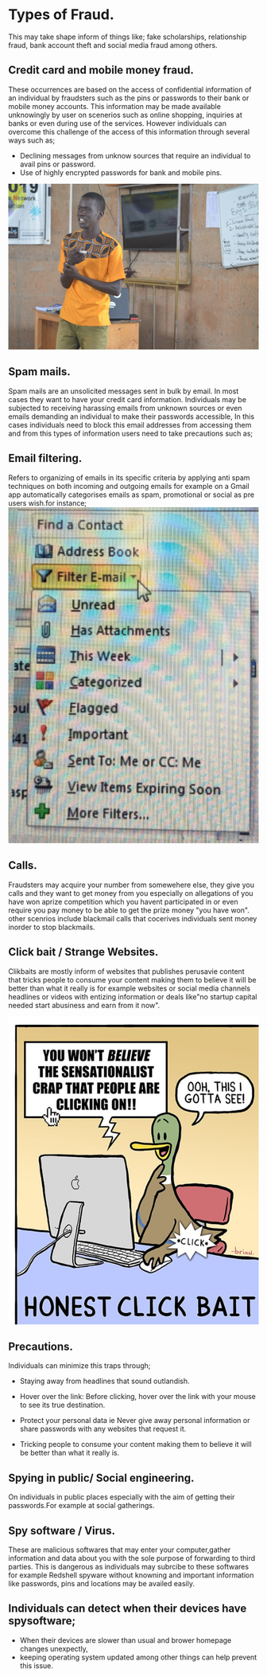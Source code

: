 # Types of Fraud.
This may take shape inform of things like; fake scholarships, relationship fraud, bank account theft and social media fraud among others.

## Credit card and mobile money fraud.
These occurrences are based on the access of confidential information of an individual by fraudsters such as the pins or passwords to their bank or mobile money accounts. This information may be made available unknowingly by user on scenerios such as online shopping, inquiries at banks or even during use of the services. However individuals can overcome this challenge of the access of this information through several ways such as;
- Declining messages from unknow sources that require an individual to avail pins or password.
- Use of highly encrypted passwords for bank and mobile pins.
  
![Categorizing_types_of_fraud](Images/Types_of_fraud.jpg)

## Spam mails.
Spam mails are an unsolicited messages sent in bulk by email. In most cases they want to have your credit card information.
Individuals may be subjected to receiving harassing emails from unknown sources or even emails demanding an individual to make their passwords accessible, In this cases individuals need to block this email addresses from accessing them and from this types of information users need to take precautions such as;

## Email filtering. 
Refers to organizing of emails in its specific criteria by applying anti spam techniques on both incoming and outgoing emails for example on a Gmail app automatically categorises emails as spam, promotional or social as pre users wish.for instance;
![Examples_of_email_filtering](Images/Email_filtering.jpg)

## Calls.
Fraudsters may acquire your number from somewehere else, they give you calls and they want to get money from you especially on allegations of you have won aprize competition which you havent participated in or even require you pay money to be able to get the prize money "you have won".
other scenrios include blackmail calls that cocerives individuals sent money inorder to stop blackmails. 

## Click bait / Strange Websites.
Clikbaits are mostly inform of websites that publishes perusavie content that tricks people to consume your content making them to believe it will be better than what it really is for example websites or social media channels headlines or videos with entizing information or deals like"no startup capital needed start abusiness and earn from it now".

![Example_of_click_bait](Images/Click_bait.jpg)

## Precautions.
Individuals can minimize this traps through;
- Staying away from headlines that sound outlandish.
  
- Hover over the link: Before clicking, hover over the link with your mouse to see its true destination.
  
- Protect your personal data ie Never give away personal information or share passwords with any websites that request it.
  
- Tricking people to consume your content making them to believe it will be better than what it really is.
  
## Spying in public/ Social engineering.
On individuals in public places especially with the aim of getting their passwords.For example at social gatherings. 

## Spy software / Virus.
These are malicious softwares that may enter your computer,gather information and data about you with the sole purpose of forwarding to third parties. This is dangerous as individuals may subrcibe to these softwares for example Redshell spyware without knowning and important information like passwords, pins and locations may be availed easily.


## Individuals can detect  when their devices have spysoftware;
- When their devices are slower than usual and brower homepage changes unexpectly,
- keeping operating system updated among other things can help prevent this issue.

